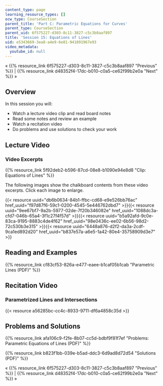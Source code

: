 ```yaml
---
content_type: page
learning_resource_types: []
ocw_type: CourseSection
parent_title: 'Part C: Parametric Equations for Curves'
parent_type: CourseSection
parent_uid: 6f575227-d303-8c11-3827-c5c3b8aaf897
title: 'Session 15: Equations of Lines'
uid: e5343669-3ea8-a4e9-6e81-941891967e93
video_metadata:
  youtube_id: null
---
```


« {{% resource_link 6f575227-d303-8c11-3827-c5c3b8aaf897 "Previous" %}} | {{% resource_link d48352f4-17dc-b010-c0a5-ce62f99b2e0a "Next" %}} »

Overview
--------

In this session you will:

*   Watch a lecture video clip and read board notes
*   Read some notes and review an example
*   Watch a recitation video
*   Do problems and use solutions to check your work

Lecture Video
-------------

### Video Excerpts

{{% resource_link 5f92deb2-b596-87cd-08e8-b1090e94e8d8 "Clip: Equations of Lines" %}}

The following images show the chalkboard contents from these video excerpts. Click each image to enlarge.

{{< resource uuid="db6b0634-84b1-ffbc-cd68-e9e526bb76ac" href_uuid="f97d87f6-59c1-0200-4545-5e446762dbd7" >}}{{< resource uuid="9ee67bf7-9a2b-5977-02de-7f20b346082e" href_uuid="1088dc3a-cfd7-046b-65a4-3f1c27f4f57d" >}}{{< resource uuid="b5a92afd-9c0e-83ca-9195-8883c4de4f62" href_uuid="98e0436c-ee02-6b56-98d2-72c530b3e315" >}}{{< resource uuid="6448a876-d2f2-da3a-2cdf-9ca1ed892d20" href_uuid="b837e57a-a6e5-1a42-80e4-35758909d3e7" >}}

Reading and Examples
--------------------

{{% resource_link cf83cf53-826a-e477-eaee-b1caf05b1cab "Parametric Lines (PDF)" %}}

Recitation Video
----------------

### Parametrized Lines and Intersections

{{< resource a56285bc-cc4c-8933-9711-df6a4858c35d >}}

Problems and Solutions
----------------------

{{% resource_link afa106c9-f2fe-8b07-cc5d-bdbf9f81f7ef "Problems: Parametric Equations of Lines (PDF)" %}}

{{% resource_link b823f1bb-039e-b5ad-ddc3-6d9ad8d72d54 "Solutions (PDF)" %}}

« {{% resource_link 6f575227-d303-8c11-3827-c5c3b8aaf897 "Previous" %}} | {{% resource_link d48352f4-17dc-b010-c0a5-ce62f99b2e0a "Next" %}} »